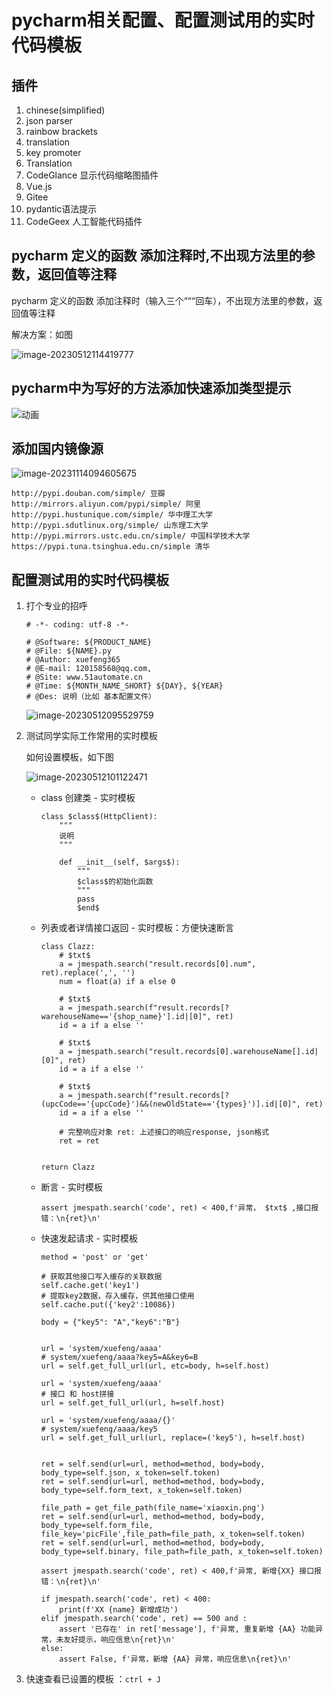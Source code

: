 # pycharm相关配置、配置测试用的实时代码模板

##  插件


1. chinese(simplified)
2. json parser
3. rainbow brackets
4. translation  
5. key promoter
6. Translation
7. CodeGlance  显示代码缩略图插件 
8. Vue.js
9. Gitee
10. pydantic语法提示
11. CodeGeex 人工智能代码插件



## pycharm 定义的函数 添加注释时,不出现方法里的参数，返回值等注释

pycharm 定义的函数 添加注释时（输入三个“““回车），不出现方法里的参数，返回值等注释

解决方案：如图

![image-20230512114419777](http://biji.51automate.cn/blogs/img/image-20230512114419777.png)



## pycharm中为写好的方法添加快速添加类型提示



![动画](http://biji.51automate.cn/blogs/img/%E5%8A%A8%E7%94%BB.gif)

## 添加国内镜像源

![image-20231114094605675](http://biji.51automate.cn/blogs/img/202311140946759.png)



```
http://pypi.douban.com/simple/ 豆瓣
http://mirrors.aliyun.com/pypi/simple/ 阿里
http://pypi.hustunique.com/simple/ 华中理工大学
http://pypi.sdutlinux.org/simple/ 山东理工大学
http://pypi.mirrors.ustc.edu.cn/simple/ 中国科学技术大学
https://pypi.tuna.tsinghua.edu.cn/simple 清华

```



## 配置测试用的实时代码模板

1. 打个专业的招呼

   ```
   # -*- coding: utf-8 -*-
   
   # @Software: ${PRODUCT_NAME}
   # @File: ${NAME}.py
   # @Author: xuefeng365
   # @E-mail: 120158568@qq.com,
   # @Site: www.51automate.cn
   # @Time: ${MONTH_NAME_SHORT} ${DAY}, ${YEAR}
   # @Des: 说明（比如 基本配置文件）
   
   ```

   ![image-20230512095529759](http://biji.51automate.cn/blogs/img/image-20230512095529759.png)

2. 测试同学实际工作常用的实时模板 

   如何设置模板，如下图

   ![image-20230512101122471](http://biji.51automate.cn/blogs/img/image-20230512101122471.png) 

   - class 创建类 - 实时模板

     ```
     class $class$(HttpClient):
         """
         说明
         """
     
         def __init__(self, $args$):
             """
             $class$的初始化函数
             """
             pass
             $end$
     ```

   - 列表或者详情接口返回 - 实时模板：方便快速断言

     ```
     class Clazz:
         # $txt$
         a = jmespath.search("result.records[0].num", ret).replace(',', '')
         num = float(a) if a else 0
     
         # $txt$
         a = jmespath.search(f"result.records[?warehouseName=='{shop_name}'].id|[0]", ret)
         id = a if a else ''
     
         # $txt$
         a = jmespath.search("result.records[0].warehouseName[].id|[0]", ret)
         id = a if a else ''
     
         # $txt$
         a = jmespath.search(f"result.records[?(upcCode=='{upcCode}')&&(newOldState=='{types}')].id|[0]", ret)
         id = a if a else ''
         
         # 完整响应对象 ret: 上述接口的响应response, json格式
         ret = ret
     
     
     return Clazz
     
     ```

   - 断言 - 实时模板

     ```
     assert jmespath.search('code', ret) < 400,f'异常， $txt$ ,接口报错：\n{ret}\n'
     ```

   - 快速发起请求 - 实时模板

     ```
     method = 'post' or 'get'
     
     # 获取其他接口写入缓存的关联数据
     self.cache.get('key1')
     # 提取key2数据，存入缓存，供其他接口使用
     self.cache.put({'key2':10086})
     
     body = {"key5": "A","key6":"B"}
     
     
     url = 'system/xuefeng/aaaa'
     # system/xuefeng/aaaa?key5=A&key6=B
     url = self.get_full_url(url, etc=body, h=self.host)
     
     url = 'system/xuefeng/aaaa'
     # 接口 和 host拼接
     url = self.get_full_url(url, h=self.host)
     
     url = 'system/xuefeng/aaaa/{}'
     # system/xuefeng/aaaa/key5
     url = self.get_full_url(url, replace=('key5'), h=self.host)
     
     
     ret = self.send(url=url, method=method, body=body, body_type=self.json, x_token=self.token)
     ret = self.send(url=url, method=method, body=body, body_type=self.form_text, x_token=self.token)
     
     file_path = get_file_path(file_name='xiaoxin.png')
     ret = self.send(url=url, method=method, body=body, body_type=self.form_file, file_key='picFile',file_path=file_path, x_token=self.token)
     ret = self.send(url=url, method=method, body=body, body_type=self.binary, file_path=file_path, x_token=self.token)
     
     assert jmespath.search('code', ret) < 400,f'异常, 新增{XX} 接口报错：\n{ret}\n'
     
     if jmespath.search('code', ret) < 400:
         print(f'XX {name} 新增成功')
     elif jmespath.search('code', ret) == 500 and :
         assert '已存在' in ret['message'], f'异常, 重复新增 {AA} 功能异常，未友好提示，响应信息\n{ret}\n'
     else:
         assert False, f'异常，新增 {AA} 异常，响应信息\n{ret}\n'
     
     ```


3. 快速查看已设置的模板 ：` ctrl + J `
